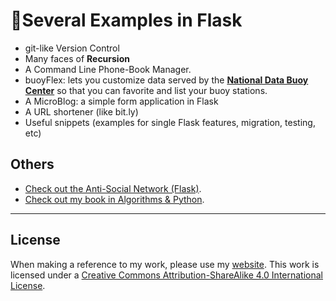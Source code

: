 # 🚀Several Examples in Flask


* git-like Version Control
* Many faces of **Recursion**
* A Command Line Phone-Book Manager.
* buoyFlex: lets you customize data served by the **[National Data Buoy Center](http://www.ndbc.noaa.gov/)** so that you can favorite and list your buoy stations.
* A MicroBlog: a simple form application in Flask
* A URL shortener (like bit.ly)
* Useful snippets (examples for single Flask features, migration, testing, etc)


## Others

* [Check out the Anti-Social Network (Flask)](https://anti-social.herokuapp.com/).
* [Check out my book in Algorithms & Python](https://github.com/bt3gl/Python-and-Algorithms-and-Data-Structures).



----


## License

When making a reference to my work, please use my [website](http://bt3gl.github.io/index.html).
This work is licensed under a [Creative Commons Attribution-ShareAlike 4.0 International License](http://creativecommons.org/licenses/by-sa/4.0/).


